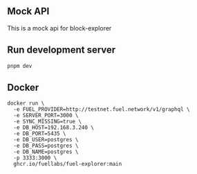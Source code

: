 ## Mock API

This is a mock api for block-explorer

## Run development server

```sh
pnpm dev
```

## Docker

```
docker run \
  -e FUEL_PROVIDER=http://testnet.fuel.network/v1/graphql \
  -e SERVER_PORT=3000 \
  -e SYNC_MISSING=true \
  -e DB_HOST=192.168.3.240 \
  -e DB_PORT=5435 \
  -e DB_USER=postgres \
  -e DB_PASS=postgres \
  -e DB_NAME=postgres \
  -p 3333:3000 \
  ghcr.io/fuellabs/fuel-explorer:main
```
